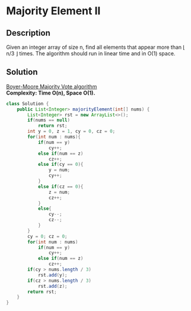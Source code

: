 # Majority Element II
## Description
Given an integer array of size n, find all elements that appear more than ⌊ n/3 ⌋ times. The algorithm should run in linear time and in O(1) space.

## Solution
[Boyer-Moore Majority Vote algorithm](https://gregable.com/2013/10/majority-vote-algorithm-find-majority.html)  
**Complexity: Time O(n), Space O(1).**
```java
class Solution {
    public List<Integer> majorityElement(int[] nums) {
        List<Integer> rst = new ArrayList<>();
        if(nums == null)
            return rst;
        int y = 0, z = 1, cy = 0, cz = 0;
        for(int num : nums){
            if(num == y)
                cy++;
            else if(num == z)
                cz++;
            else if(cy == 0){
                y = num;
                cy++;
            }
            else if(cz == 0){
                z = num;
                cz++;
            }
            else{
                cy--;
                cz--;
            }
        }
        cy = 0; cz = 0;
        for(int num : nums)
            if(num == y)
                cy++;
            else if(num == z)
                cz++;
        if(cy > nums.length / 3)
            rst.add(y);
        if(cz > nums.length / 3)
            rst.add(z);
        return rst;
    }
}
```

